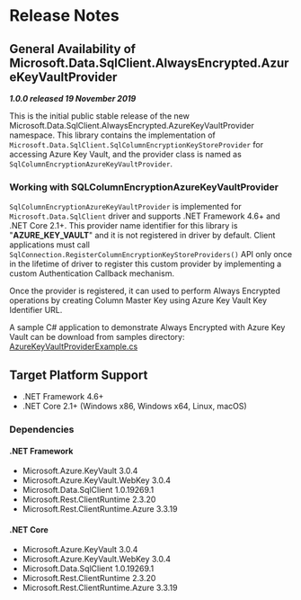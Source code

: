 # Release Notes

## General Availability of Microsoft.Data.SqlClient.AlwaysEncrypted.AzureKeyVaultProvider
_**1.0.0 released 19 November 2019**_

This is the initial public stable release of the new Microsoft.Data.SqlClient.AlwaysEncrypted.AzureKeyVaultProvider namespace. This library contains the implementation of `Microsoft.Data.SqlClient.SqlColumnEncryptionKeyStoreProvider` for accessing Azure Key Vault, and the provider class is named as `SqlColumnEncryptionAzureKeyVaultProvider`.

### Working with SQLColumnEncryptionAzureKeyVaultProvider
`SqlColumnEncryptionAzureKeyVaultProvider` is implemented for `Microsoft.Data.SqlClient` driver and supports .NET Framework 4.6+ and .NET Core 2.1+. This provider name identifier for this library is "**AZURE_KEY_VAULT**" and it is not registered in driver by default. Client applications must call `SqlConnection.RegisterColumnEncryptionKeyStoreProviders()` API only once in the lifetime of driver to register this custom provider by implementing a custom Authentication Callback mechanism.

Once the provider is registered, it can used to perform Always Encrypted operations by creating Column Master Key using Azure Key Vault Key Identifier URL.

A sample C# application to demonstrate Always Encrypted with Azure Key Vault can be download from samples directory: [AzureKeyVaultProviderExample.cs](https://github.com/dotnet/SqlClient/blob/master/doc/samples/AzureKeyVaultProviderExample.cs)


## Target Platform Support

- .NET Framework 4.6+
- .NET Core 2.1+ (Windows x86, Windows x64, Linux, macOS)

### Dependencies

#### .NET Framework

- Microsoft.Azure.KeyVault 3.0.4
- Microsoft.Azure.KeyVault.WebKey 3.0.4
- Microsoft.Data.SqlClient 1.0.19269.1
- Microsoft.Rest.ClientRuntime 2.3.20
- Microsoft.Rest.ClientRuntime.Azure 3.3.19

#### .NET Core

- Microsoft.Azure.KeyVault 3.0.4
- Microsoft.Azure.KeyVault.WebKey 3.0.4
- Microsoft.Data.SqlClient 1.0.19269.1
- Microsoft.Rest.ClientRuntime 2.3.20
- Microsoft.Rest.ClientRuntime.Azure 3.3.19
